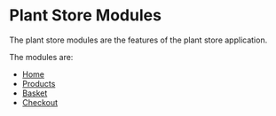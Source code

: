 # Plant Store Modules

The plant store modules are the features of the plant store application.

The modules are:

- [Home](home/)
- [Products](products/)
- [Basket](basket/)
- [Checkout](checkout/)
